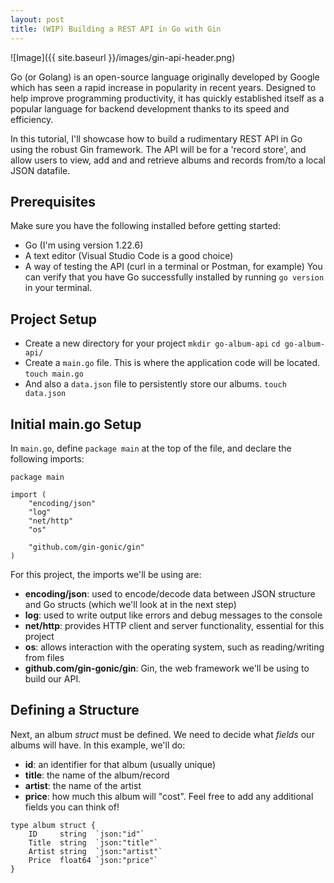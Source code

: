 ```yaml
---
layout: post
title: (WIP) Building a REST API in Go with Gin
---
```


![Image]({{ site.baseurl }}/images/gin-api-header.png)

Go (or Golang) is an open-source language originally developed by Google which has seen a rapid increase in popularity in recent years. Designed to help improve programming productivity, it has quickly established itself as a popular language for backend development thanks to its speed and efficiency.

In this tutorial, I'll showcase how to build a rudimentary REST API in Go using the robust Gin framework. The API will be for a 'record store', and allow users to view, add and and retrieve albums and records from/to a local JSON datafile.

## Prerequisites
Make sure you have the following installed before getting started:
- Go (I'm using version 1.22.6)
- A text editor (Visual Studio Code is a good choice)
- A way of testing the API (curl in a terminal or Postman, for example)
You can verify that you have Go successfully installed by running `go version` in your terminal.

## Project Setup
- Create a new directory for your project
		`mkdir go-album-api`
		`cd go-album-api/`
- Create a `main.go` file. This is where the application code will be located.
`touch main.go`
- And also a `data.json` file to persistently store our albums.
`touch data.json`

## Initial main.go Setup
In `main.go`, define `package main` at the top of the file, and declare the following imports:
```
package main

import (
    "encoding/json"
    "log"
    "net/http"
    "os"

    "github.com/gin-gonic/gin"
)
```
For this project, the imports we'll be using are:
- **encoding/json**: used to encode/decode data between JSON structure and Go structs (which we'll look at in the next step)
- **log**: used to write output like errors and debug messages to the console
- **net/http**: provides HTTP client and server functionality, essential for this project
- **os**: allows interaction with the operating system, such as reading/writing from files
- **github.com/gin-gonic/gin**: Gin, the web framework we'll be using to build our API.

## Defining a Structure
Next, an album *struct* must be defined. We need to decide what *fields* our albums will have. In this example, we'll do:
- **id**: an identifier for that album (usually unique)
- **title**: the name of the album/record
- **artist**: the name of the artist
- **price**: how much this album will "cost".
Feel free to add any additional fields you can think of!

```
type album struct {
    ID     string  `json:"id"`
    Title  string  `json:"title"`
    Artist string  `json:"artist"`
    Price  float64 `json:"price"`
}
